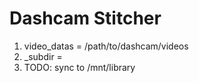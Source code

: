 # Dashcam Stitcher

1. video_datas = /path/to/dashcam/videos
2. _subdir = <intermediate subdirectory name>
3. TODO: sync to /mnt/library
